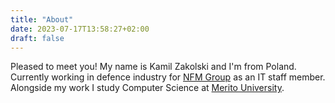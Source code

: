 ```yaml
---
title: "About"
date: 2023-07-17T13:58:27+02:00
draft: false
---
```


Pleased to meet you! My name is Kamil Zakolski and I'm from Poland. Currently working in defence industry for [NFM Group](https://nfm.no/) as an IT staff member. Alongside my work I study Computer Science at [Merito University](https://www.merito.pl/english/).